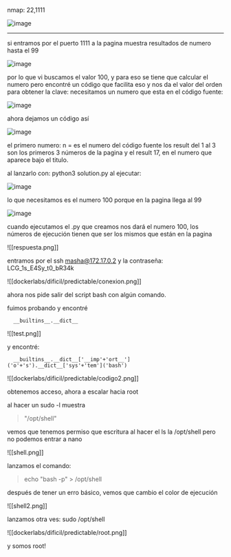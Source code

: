 nmap: 22,1111

![image](https://github.com/user-attachments/assets/0c11c818-e3ca-405a-87e7-5051cb6da1cf)

---
si entramos por el puerto 1111 a la pagina muestra resultados de numero hasta el 99

![image](https://github.com/user-attachments/assets/4d0d9e32-9140-480a-89cc-00773291bede)

por lo que vi buscamos el valor 100, y para eso se tiene que calcular el numero pero encontré un código que facilita eso y nos da el valor del orden para obtener la clave:
necesitamos un numero que esta en el código fuente:

![image](https://github.com/user-attachments/assets/c8a999b9-28d1-4422-affe-3d24ca6c376e)

ahora dejamos un código así

![image](https://github.com/user-attachments/assets/411c6483-8afe-45e2-b9ba-1dbb37d8fd19)

el primero numero:
n = es el numero del código fuente
los result del 1 al 3 son los primeros 3 números de la pagina
y el result 17, en el numero que aparece bajo el titulo. 

al lanzarlo con: python3 solution.py
al ejecutar:

![image](https://github.com/user-attachments/assets/1e8d9675-8823-4ede-beb2-8177460e73eb)

lo que necesitamos es el numero 100 porque en la pagina llega al 99

![image](https://github.com/user-attachments/assets/647811d7-3cad-4ce9-926e-14ea0c24922d)

cuando ejecutamos el .py que creamos nos dará el numero 100, los números de ejecución tienen que ser los mismos que están en la pagina 

![[respuesta.png]]

entramos por el ssh masha@172.17.0.2 y la contraseña: LCG_1s_E4Sy_t0_bR34k

![[dockerlabs/dificil/predictable/conexion.png]]

ahora nos pide salir del script bash con algún comando.

fuimos probando y encontré

      __builtins__.__dict__

![[test.png]]

y encontré: 

      __builtins__.__dict__['__imp'+'ort__']('o'+'s').__dict__['sys'+'tem']('bash')

![[dockerlabs/dificil/predictable/codigo2.png]]

obtenemos acceso, ahora a escalar hacia root

al hacer un sudo -l muestra 
> "/opt/shell"

vemos que tenemos permiso que escritura al hacer el ls la /opt/shell
pero no podemos entrar a nano

![[shell.png]]

lanzamos el comando:

>echo "bash -p" > /opt/shell

después de tener un erro básico, vemos que cambio el color de ejecución

![[shell2.png]]

lanzamos otra ves: sudo /opt/shell

![[dockerlabs/dificil/predictable/root.png]]

y somos root!

